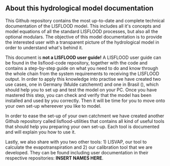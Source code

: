 ## About this hydrological model documentation

This Github repository contains the most up-to-date and complete technical documentation of the LISFLOOD model. This includes all it's concepts and model equations of all the standard LISFLOOD processes, but also all the optional modulars. The objective of this model documentation is to provide the interested user with a transparent picture of the hydrological model in order to understand what's behind it.

This document is **not a LISFLOOD user guide!** A LISFLOOD user guide can be found in the lisflood-code repository, together with the code and contains a step-by-step guide on what you need to do and know through the whole chain from the system requirements to receiving the LISFLOOD output. In order to apply this knowledge into practise we have created two use cases, one in Germany (Mulde catchemnt) and one in Brasil (), which should help you to set up and test the model on your PC. Once you have mastered this step, you can check and verify that the model has been installed and used by you correctly. Then it will be time for you to move onto your own set-up whereever you like to model.

In order to ease the set-up of your own catchment we have created another Github repository called lisflood-utilities that contains all kind of useful tools that should help you preparing your own set-up. Each tool is documented and will explain you how to use it.

Lastly, we also share with you two other tools: 1) LISVAP, our tool to calculate the evapotranspiration and 2) our calibration tool that we are developed. They can be found including user documentation in their respective repositories:  **INSERT NAMES HERE**.
